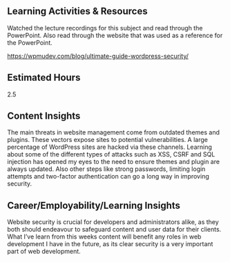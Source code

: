 <h2>Learning Activities & Resources</h2>
Watched the lecture recordings for this subject and read through the PowerPoint. Also read through the website that was used as a reference for the PowerPoint. 

https://wpmudev.com/blog/ultimate-guide-wordpress-security/

<h2>Estimated Hours</h2>
2.5
<h2>Content Insights</h2>
The main threats in website management come from outdated themes and plugins. These vectors expose sites to potential vulnerabilities.
A large percentage of WordPress sites are hacked via these channels.
Learning about some of the different types of attacks such as XSS, CSRF and SQL injection has opened my eyes to the need to ensure themes and plugin are always updated.
Also other steps like strong passwords, limiting login attempts and two-factor authentication can go a long way in improving security.   

<h2>Career/Employability/Learning Insights</h2>
Website security is crucial for developers and administrators alike, as they both should endeavour to safeguard content and user data for their clients.
What I’ve learn from this weeks content will benefit any roles in web development I have in the future, as its clear security is a very important part of web development.  

